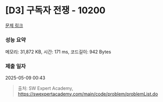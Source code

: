 # [D3] 구독자 전쟁 - 10200 

[문제 링크](https://swexpertacademy.com/main/code/problem/problemDetail.do?contestProbId=AXMCXV_qVgkDFAWv) 

### 성능 요약

메모리: 31,872 KB, 시간: 171 ms, 코드길이: 942 Bytes

### 제출 일자

2025-05-09 00:43



> 출처: SW Expert Academy, https://swexpertacademy.com/main/code/problem/problemList.do
